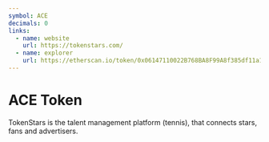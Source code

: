 ```yaml
---
symbol: ACE
decimals: 0
links:
  - name: website
    url: https://tokenstars.com/
  - name: explorer
    url: https://etherscan.io/token/0x06147110022B768BA8F99A8f385df11a151A9cc8
---
```


# ACE Token

TokenStars is the talent management platform (tennis), that connects stars, fans and advertisers.
